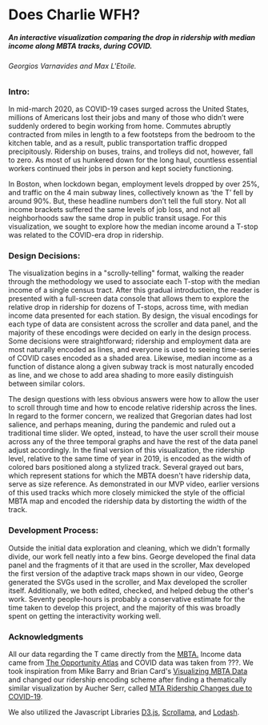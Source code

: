 # Does Charlie WFH?

##### An interactive visualization comparing the drop in ridership with median income along MBTA tracks, during COVID.

###### Georgios Varnavides and Max L'Etoile.
### Intro:
 In mid-march 2020, as COVID-19 cases surged across the United States, millions of Americans lost their jobs and many of those who didn’t were suddenly ordered to begin working from home. Commutes abruptly contracted from miles in length to a few footsteps from the bedroom to the kitchen table, and as a result, public transportation traffic dropped precipitously. Ridership on buses, trains, and trolleys did not, however, fall to zero. As most of us hunkered down for the long haul, countless essential workers continued their jobs in person and kept society functioning.

In Boston, when lockdown began, employment levels dropped by over 25%, and traffic on the 4 main subway lines, collectively known as ‘the T’ fell by around 90%. But, these headline numbers don’t tell the full story. Not all income brackets suffered the same levels of job loss, and not all neighborhoods saw the same drop in public transit usage. For this visualization, we sought to explore how the median income around a T-stop was related to the COVID-era drop in ridership.

### Design Decisions:
The visualization begins in a "scrolly-telling" format, walking the reader through the methodology we used to associate each T-stop with the median income of a single census tract. After this gradual introduction, the reader is presented with a full-screen data console that allows them to explore the relative drop in ridership for dozens of T-stops, across time, with median income data presented for each station. By design, the visual encodings for each type of data are consistent across the scroller and data panel, and the majority of these encodings were decided on early in the design process. Some decisions were straightforward; ridership and employment data are most naturally encoded as lines, and everyone is used to seeing time-series of COVID cases encoded as a shaded area. Likewise, median income as a function of distance along a given subway track is most naturally encoded as line, and we chose to add area shading to more easily distinguish between similar colors.

The design questions with less obvious answers were how to allow the user to scroll through time and how to encode relative ridership across the lines. In regard to the former concern, we realized that Gregorian dates had lost salience, and perhaps meaning, during the pandemic and ruled out a traditional time slider. We opted, instead, to have the user scroll their mouse across any of the three temporal graphs and have the rest of the data panel adjust accordingly. In the final version of this visualization, the ridership level, relative to the same time of year in 2019, is encoded as the width of colored bars positioned along a stylized track. Several grayed out bars, which represent stations for which the MBTA doesn't have ridership data, serve as size reference. As demonstrated in our MVP video, earlier versions of this used tracks which more closely mimicked the style of the official MBTA map and encoded the ridership data by distorting the width of the track.

### Development Process:
Outside the initial data exploration and cleaning, which we didn't formally divide, our work fell neatly into a few bins. George developed the final data panel and the fragments of it that are used in the scroller, Max developed the first version of the adaptive track maps shown in our video, George generated the SVGs used in the scroller, and Max developed the scroller itself. Additionally, we both edited, checked, and helped debug the other's work. Seventy people-hours is probably a conservative estimate for the time taken to develop this project, and the majority of this was broadly spent on getting the interactivity working well.

### Acknowledgments 
All our data regarding the T came directly from the [MBTA.](https://mbta-massdot.opendata.arcgis.com/) Income data came from [The Opportunity Atlas](https://www.opportunityatlas.org/) and COVID data was taken from ???. We took inspiration from Mike Barry and Brian Card's [Visualizing MBTA Data](http://mbtaviz.github.io/) and changed our ridership encoding scheme after finding a thematically similar visualization by Aucher Serr, called [MTA Ridership Changes due to COVID-19](https://projects.two-n.com/mta/).

We also utilized the Javascript Libraries [D3.js](https://d3js.org/), [Scrollama](https://github.com/russellgoldenberg/scrollama), and [Lodash](https://lodash.com/).